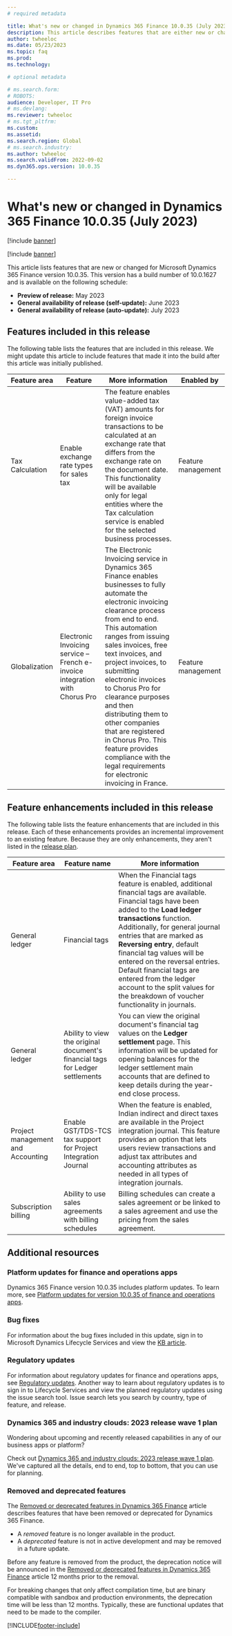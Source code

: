 ```yaml
---
# required metadata

title: What's new or changed in Dynamics 365 Finance 10.0.35 (July 2023)
description: This article describes features that are either new or changed in the Microsoft Dynamics 365 Finance version 10.0.35 preview release.
author: twheeloc
ms.date: 05/23/2023
ms.topic: faq
ms.prod: 
ms.technology: 

# optional metadata

# ms.search.form: 
# ROBOTS: 
audience: Developer, IT Pro
# ms.devlang: 
ms.reviewer: twheeloc
# ms.tgt_pltfrm: 
ms.custom: 
ms.assetid: 
ms.search.region: Global
# ms.search.industry: 
ms.author: twheeloc
ms.search.validFrom: 2022-09-02
ms.dyn365.ops.version: 10.0.35

---
```


# What's new or changed in Dynamics 365 Finance 10.0.35 (July 2023)

[!include [banner](../includes/banner.md)]

[!include [banner](../includes/preview-banner.md)]

This article lists features that are new or changed for Microsoft Dynamics 365 Finance version 10.0.35. This version has a build number of 10.0.1627 and is available on the following schedule:

- **Preview of release:** May 2023
- **General availability of release (self-update):** June 2023
- **General availability of release (auto-update):** July 2023

## Features included in this release

The following table lists the features that are included in this release. We might update this article to include features that made it into the build after this article was initially published.

| Feature area | Feature | More information | Enabled by |
|--------------|---------|------------------|------------|
| Tax Calculation | Enable exchange rate types for sales tax | The feature enables value-added tax (VAT) amounts for foreign invoice transactions to be calculated at an exchange rate that differs from the exchange rate on the document date. This functionality will be available only for legal entities where the Tax calculation service is enabled for the selected business processes. | Feature management |
| Globalization | Electronic Invoicing service – French e-invoice integration with Chorus Pro | The Electronic Invoicing service in Dynamics 365 Finance enables businesses to fully automate the electronic invoicing clearance process from end to end. This automation ranges from issuing sales invoices, free text invoices, and project invoices, to submitting electronic invoices to Chorus Pro for clearance purposes and then distributing them to other companies that are registered in Chorus Pro. This feature provides compliance with the legal requirements for electronic invoicing in France. | Feature management |

## Feature enhancements included in this release

The following table lists the feature enhancements that are included in this release. Each of these enhancements provides an incremental improvement to an existing feature. Because they are only enhancements, they aren't listed in the [release plan](/dynamics365/release-plan/2023wave1/finance-operations/dynamics365-finance).

| Feature area | Feature name | More information |
|--------------|--------------|------------------|
| General ledger | Financial tags | When the Financial tags feature is enabled, additional financial tags are available. Financial tags have been added to the **Load ledger transactions** function. Additionally, for general journal entries that are marked as **Reversing entry**, default financial tag values will be entered on the reversal entries. Default financial tags are entered from the ledger account to the split values for the breakdown of voucher functionality in journals. |
| General ledger | Ability to view the original document's financial tags for Ledger settlements | You can view the original document's financial tag values on the **Ledger settlement** page. This information will be updated for opening balances for the ledger settlement main accounts that are defined to keep details during the year-end close process. |
| Project management and Accounting | Enable GST/TDS-TCS tax support for Project Integration Journal | When the feature is enabled, Indian indirect and direct taxes are available in the Project integration journal. This feature provides an option that lets users review transactions and adjust tax attributes and accounting attributes as needed in all types of integration journals. |
| Subscription billing | Ability to use sales agreements with billing schedules | Billing schedules can create a sales agreement or be linked to a sales agreement and use the pricing from the sales agreement. |

## Additional resources

### Platform updates for finance and operations apps

Dynamics 365 Finance version 10.0.35 includes platform updates. To learn more, see [Platform updates for version 10.0.35 of finance and operations apps](../../fin-ops-core/dev-itpro/get-started/whats-new-platform-updates-10-0-35.md).

### Bug fixes

For information about the bug fixes included in this update, sign in to Microsoft Dynamics Lifecycle Services and view the [KB article](https://fix.lcs.dynamics.com/Issue/Details?bugId=817204).

### Regulatory updates

For information about regulatory updates for finance and operations apps, see [Regulatory updates](../localizations/regulatory-updates.md). Another way to learn about regulatory updates is to sign in to Lifecycle Services and view the planned regulatory updates using the issue search tool. Issue search lets you search by country, type of feature, and release.

### Dynamics 365 and industry clouds: 2023 release wave 1 plan

Wondering about upcoming and recently released capabilities in any of our business apps or platform?

Check out [Dynamics 365 and industry clouds: 2023 release wave 1 plan](/dynamics365-release-plan/2022wave2/finance-operations/dynamics365-finance). We've captured all the details, end to end, top to bottom, that you can use for planning.

### Removed and deprecated features

The [Removed or deprecated features in Dynamics 365 Finance](removed-deprecated-features-finance.md) article describes features that have been removed or deprecated for Dynamics 365 Finance.

- A *removed* feature is no longer available in the product.
- A *deprecated* feature is not in active development and may be removed in a future update.

Before any feature is removed from the product, the deprecation notice will be announced in the [Removed or deprecated features in Dynamics 365 Finance](removed-deprecated-features-finance.md) article 12 months prior to the removal.

For breaking changes that only affect compilation time, but are binary compatible with sandbox and production environments, the deprecation time will be less than 12 months. Typically, these are functional updates that need to be made to the compiler.

[!INCLUDE[footer-include](../../includes/footer-banner.md)]

